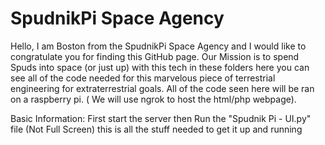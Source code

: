 # SpudnikPi Space Agency
Hello, I am Boston from the SpudnikPi Space Agency and I would like to congratulate you for
finding this GitHub page. Our Mission is to spend Spuds into space (or just up) with this tech in
these folders here you can see all of the code needed for this marvelous piece of terrestrial engineering for extraterrestrial goals. All of the code seen here will be ran on a raspberry pi. ( We will use ngrok to host the html/php webpage).

Basic Information:
First start the server then Run the "Spudnik Pi - UI.py" file  (Not Full Screen) this is all the stuff needed to get it up and running
